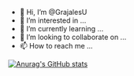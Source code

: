 - 👋 Hi, I’m @GrajalesU
- 👀 I’m interested in ...
- 🌱 I’m currently learning ...
- 💞️ I’m looking to collaborate on ...
- 📫 How to reach me ...

[![Anurag's GitHub stats](https://github-readme-stats.vercel.app/api?username=GrajalesU)](https://github.com/anuraghazra/github-readme-stats)
